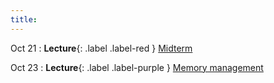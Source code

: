 ```yaml
---
title:
---
```


Oct 21
: **Lecture**{: .label .label-red } [Midterm](#)

Oct 23
: **Lecture**{: .label .label-purple } [Memory management](#)
